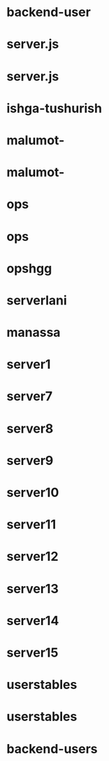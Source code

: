# backend-user
# server.js
# server.js
# ishga-tushurish
# malumot-
# malumot-
# ops
# ops
# opshgg
# serverlani
# manassa
# server1
# server7
# server8
# server9
# server10
# server11
# server12
# server13
# server14
# server15
# userstables
# userstables
# backend-users
